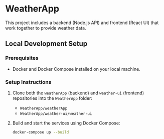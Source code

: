 # WeatherApp

This project includes a backend (Node.js API) and frontend (React UI) that work together to provide weather data.

## Local Development Setup

### Prerequisites
- Docker and Docker Compose installed on your local machine.

### Setup Instructions
1. Clone both the `weatherApp` (backend) and `weather-ui` (frontend) repositories into the `WeatherApp` folder:
   - `WeatherApp/weatherApp`
   - `WeatherApp/weather-ui/weather-ui`

2. Build and start the services using Docker Compose:
   ```bash
   docker-compose up --build

